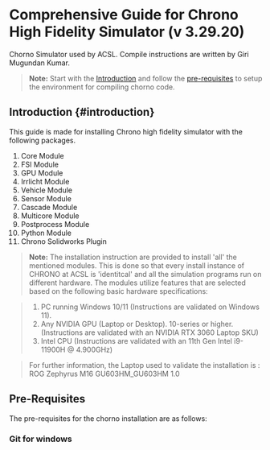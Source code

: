 # Comprehensive Guide for Chrono High Fidelity Simulator (v 3.29.20)
Chorno Simulator used by ACSL. Compile instructions are written by Giri Mugundan Kumar. 

> **Note:** Start with the [Introduction](#introduction) and follow the [pre-requisites](#pre-requisites) to setup the environment for compiling chorno code.

## Introduction {#introduction}
This guide is made for installing Chrono high fidelity simulator with the following packages. 

1. Core Module
2. FSI Module
3. GPU Module
4. Irrlicht Module
5. Vehicle Module
6. Sensor Module
7. Cascade Module
8. Multicore Module
9. Postprocess Module
10. Python Module
11. Chrono Solidworks Plugin

> **Note:** The installation instruction are provided to install 'all' the mentioned modules. This is done so that every install instance of CHRONO at ACSL is 'identitcal' and all the simulation programs run on different hardware. The modules utilize features that are selected based on the following basic hardware specifications:

> 1. PC running Windows 10/11 (Instructions are validated on Windows 11).
> 2. Any NVIDIA GPU (Laptop or Desktop). 10-series or higher. (Instructions are validated with an NVIDIA RTX 3060 Laptop SKU)
> 3. Intel CPU (Instructions are validated with an 11th Gen Intel i9-11900H @ 4.900GHz)

> For further information, the Laptop used to validate the installation is : ROG Zephyrus M16 GU603HM_GU603HM 1.0

## Pre-Requisites
The pre-requisites for the chorno installation are as follows:

### Git for windows
